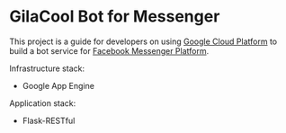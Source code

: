 # GilaCool Bot for Messenger
This project is a guide for developers on using [Google Cloud Platform](http://cloud.google.com) to build a bot service for [Facebook Messenger Platform](https://developers.facebook.com/docs/messenger-platform).

Infrastructure stack:

- Google App Engine

Application stack:

- Flask-RESTful
